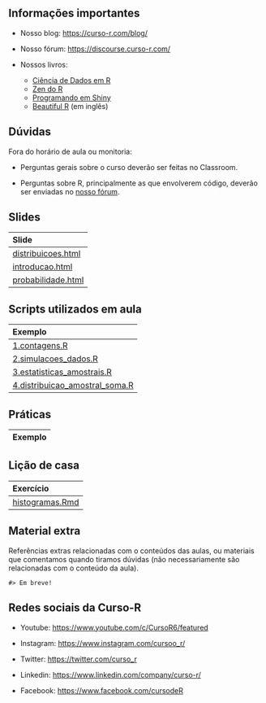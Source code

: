 
<!-- README.md is generated from README.Rmd. Please edit that file -->

## Informações importantes

- Nosso blog: <https://curso-r.com/blog/>

- Nosso fórum: <https://discourse.curso-r.com/>

- Nossos livros:

  - [Ciência de Dados em R](https://livro.curso-r.com/)
  - [Zen do R](https://curso-r.github.io/zen-do-r/)
  - [Programando em Shiny](https://programando-em-shiny.curso-r.com/)
  - [Beautiful R](https://curso-r.github.io/beautiful-r/) (em inglês)

## Dúvidas

Fora do horário de aula ou monitoria:

- Perguntas gerais sobre o curso deverão ser feitas no Classroom.

- Perguntas sobre R, principalmente as que envolverem código, deverão
  ser enviadas no [nosso fórum](https://discourse.curso-r.com/).

## Slides

| Slide                                                                                              |
|:---------------------------------------------------------------------------------------------------|
| [distribuicoes.html](https://curso-r.github.io/202408-intro-estatistica/slides/distribuicoes.html) |
| [introducao.html](https://curso-r.github.io/202408-intro-estatistica/slides/introducao.html)       |
| [probabilidade.html](https://curso-r.github.io/202408-intro-estatistica/slides/probabilidade.html) |

## Scripts utilizados em aula

| Exemplo                                                                                                                              |
|:-------------------------------------------------------------------------------------------------------------------------------------|
| [1.contagens.R](https://curso-r.github.io/202408-intro-estatistica/exemplos_de_aula/1.contagens.R)                                   |
| [2.simulacoes_dados.R](https://curso-r.github.io/202408-intro-estatistica/exemplos_de_aula/2.simulacoes_dados.R)                     |
| [3.estatisticas_amostrais.R](https://curso-r.github.io/202408-intro-estatistica/exemplos_de_aula/3.estatisticas_amostrais.R)         |
| [4.distribuicao_amostral_soma.R](https://curso-r.github.io/202408-intro-estatistica/exemplos_de_aula/4.distribuicao_amostral_soma.R) |

## Práticas

| Exemplo |
|:--------|

## Lição de casa

| Exercício                                                                                        |
|:-------------------------------------------------------------------------------------------------|
| [histogramas.Rmd](https://curso-r.github.io/202408-intro-estatistica/exercicios/histogramas.Rmd) |

## Material extra

Referências extras relacionadas com o conteúdos das aulas, ou materiais
que comentamos quando tiramos dúvidas (não necessariamente são
relacionadas com o conteúdo da aula).

    #> Em breve!

## Redes sociais da Curso-R

- Youtube: <https://www.youtube.com/c/CursoR6/featured>

- Instagram: <https://www.instagram.com/cursoo_r/>

- Twitter: <https://twitter.com/curso_r>

- Linkedin: <https://www.linkedin.com/company/curso-r/>

- Facebook: <https://www.facebook.com/cursodeR>
